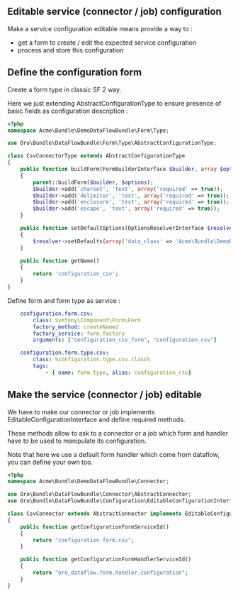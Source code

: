 Editable service (connector / job) configuration
------------------------------------------------

Make a service configuration editable means provide a way to :
- get a form to create / edit the expected service configuration
- process and store this configuration

Define the configuration form
-----------------------------

Create a form type in classic SF 2 way.

Here we just extending AbstractConfigurationType to ensure presence of basic fields as configuration description :
```php
<?php
namespace Acme\Bundle\DemoDataFlowBundle\Form\Type;

use Oro\Bundle\DataFlowBundle\Form\Type\AbstractConfigurationType;

class CsvConnectorType extends AbstractConfigurationType
{
    public function buildForm(FormBuilderInterface $builder, array $options)
    {
        parent::buildForm($builder, $options);
        $builder->add('charset', 'text', array('required' => true));
        $builder->add('delimiter', 'text', array('required' => true));
        $builder->add('enclosure', 'text', array('required' => true));
        $builder->add('escape', 'text', array('required' => true));
    }

    public function setDefaultOptions(OptionsResolverInterface $resolver)
    {
        $resolver->setDefaults(array('data_class' => 'Acme\Bundle\DemoDataFlowBundle\Configuration\CsvConfiguration'));
    }

    public function getName()
    {
        return 'configuration_csv';
    }
}
```

Define form and form type as service :
```yaml
    configuration.form.csv:
        class: Symfony\Component\Form\Form
        factory_method: createNamed
        factory_service: form.factory
        arguments: ["configuration_csv_form", "configuration_csv"]

    configuration.form.type.csv:
        class: %configuration.type.csv.class%
        tags:
            - { name: form.type, alias: configuration_csv}
```


Make the service (connector / job) editable
-------------------------------------------

We have to make our connector or job implements EditableConfigurationInterface and define required methods.

These methods allow to ask to a connector or a job which form and handler have to be used to manipulate its configuration.

Note that here we use a default form handler which come from dataflow, you can define your own too.

```php
<?php
namespace Acme\Bundle\DemoDataFlowBundle\Connector;

use Oro\Bundle\DataFlowBundle\Connector\AbstractConnector;
use Oro\Bundle\DataFlowBundle\Configuration\EditableConfigurationInterface;

class CsvConnector extends AbstractConnector implements EditableConfigurationInterface
{
    public function getConfigurationFormServiceId()
    {
        return "configuration.form.csv";
    }

    public function getConfigurationFormHandlerServiceId()
    {
        return "oro_dataflow.form.handler.configuration";
    }
}
```
